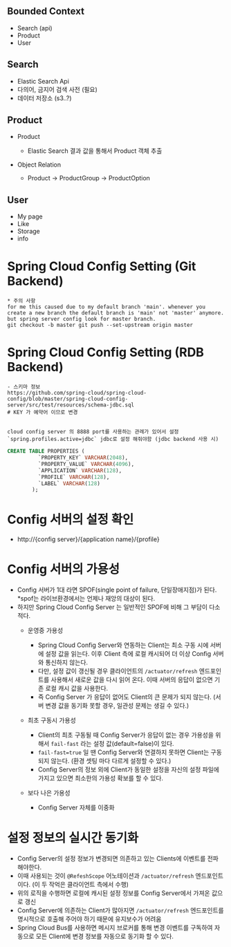Bounded Context
---
- Search (api)  
- Product  
- User  

Search
---
- Elastic Search Api  
- 다의어, 금지어 검색 사전 (필요)  
- 데이터 저장소 (s3..?)
  
Product  
---
- Product  
    - Elastic Search 결과 값을 통해서 Product 객체 추출
    
- Object Relation
    - Product -> ProductGroup -> ProductOption

User
---
- My page
- Like
- Storage
- info


# Spring Cloud Config Setting (Git Backend)
```text
* 주의 사항
for me this caused due to my default branch 'main'. whenever you create a new branch the default branch is 'main' not 'master' anymore. but spring server config look for master branch.
git checkout -b master git push --set-upstream origin master
```

 
# Spring Cloud Config Setting (RDB Backend)
```text
- 스키마 정보
https://github.com/spring-cloud/spring-cloud-config/blob/master/spring-cloud-config-server/src/test/resources/schema-jdbc.sql
# KEY 가 예약어 이므로 변경


cloud config server 의 8888 port를 사용하는 관례가 있어서 설정  
`spring.profiles.active=jdbc` jdbc로 설정 해줘야함 (jdbc backend 사용 시) 

```
 
```sql
CREATE TABLE PROPERTIES (
          `PROPERTY_KEY` VARCHAR(2048),  
          `PROPERTY_VALUE` VARCHAR(4096),  
          `APPLICATION` VARCHAR(128),  
          `PROFILE` VARCHAR(128),  
          `LABEL` VARCHAR(128)  
        );
```

# Config 서버의 설정 확인
- http://{config server}/{application name}/{profile}

# Config 서버의 가용성
- Config 서버가 1대 라면 SPOF(single point of failure, 단일장애지점)가 된다. *spof는 라이브환경에서는 언제나 재앙의 대상이 된다.
- 하지만 Spring Cloud Config Server 는 일반적인 SPOF에 비해 그 부담이 다소 적다.
    - 운영중 가용성
        - Spring Cloud Config Server와 연동하는 Client는 최소 구동 시에 서버에 설정 값을 읽는다. 이후 Client 측에 로컬 캐시되어 더 이상 Config 서버와 통신하지 않는다.
        - 다만, 설정 값이 갱신될 경우 클라이언트의 `/actuator/refresh` 엔드포인트를 사용해서 새로운 값을 다시 읽어 온다. 이때 서버의 응답이 없으면 기존 로컬 캐시 값을 사용한다.
        - 즉 Config Server 가 응답이 없어도 Client의 큰 문제가 되지 않는다. (서버 변경 값을 동기화 못할 경우, 일관성 문제는 생길 수 있다.)
        
    - 최초 구동시 가용성
        - Client의 최초 구동될 때 Config Server가 응답이 없는 경우 가용성을 위해서 `fail-fast` 라는 설정 값(default=false)이 있다.
        - `fail-fast=true` 일 땐 Config Server와 연결하지 못하면 Client는 구동되지 않는다. (환경 셋팅 마다 다르게 설정할 수 있다.)  
        - Config Server의 정보 외에 Client가 동일한 설정을 자신의 설정 파일에 가지고 있으면 최소한의 가용성 확보를 할 수 있다.
    
    - 보다 나은 가용성
        - Config Server 자체를 이중화

# 설정 정보의 실시간 동기화
- Config Server의 설정 정보가 변경되면 의존하고 있는 Clients에 이벤트를 전파 해야한다.
- 이때 사용되는 것이 `@RefeshScope` 어노테이션과 `/actuator/refresh` 엔드포인트 이다. (이 두 작억은 클라이언트 측에서 수행)
- 위의 로직을 수행하면 로컬에 캐시된 설정 정보를 Config Server에서 가져온 값으로 갱신
- Config Server에 의존하는 Client가 많아지면 `/actuator/refresh` 엔드포인트를 명시적으로 호출해 주어야 하기 때문에 유지보수가 어려움
- Spring Cloud Bus를 사용하면 메시지 브로커를 통해 변경 이벤트를 구독하여 자동으로 모든 Client에 변경 정보를 자동으로 동기화 할 수 있다.
